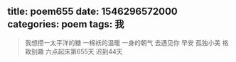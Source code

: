 title: poem655
date: 1546296572000
categories: poem
tags: 我
---
> 我想攒一太平洋的糖
一棉袄的温暖
一身的朝气
去遇见你
早安
孤独小美
格致别趣
六点起床第655天 迟到44天